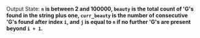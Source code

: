 Output State: **`n` is between 2 and 100000, `beauty` is the total count of 'G's found in the string plus one, `curr_beauty` is the number of consecutive 'G's found after index `i`, and `j` is equal to `n` if no further 'G's are present beyond `i + 1`.**